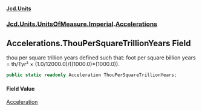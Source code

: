 #### [Jcd.Units](index.md 'index')
### [Jcd.Units.UnitsOfMeasure.Imperial](Jcd.Units.UnitsOfMeasure.Imperial.md 'Jcd.Units.UnitsOfMeasure.Imperial').[Accelerations](Accelerations.md 'Jcd.Units.UnitsOfMeasure.Imperial.Accelerations')

## Accelerations.ThouPerSquareTrillionYears Field

thou per square trillion years defined such that: foot per square billion years = th/Tyr² ×
(1.0/12000.0)/((1000.0)*(1000.0)).

```csharp
public static readonly Acceleration ThouPerSquareTrillionYears;
```

#### Field Value
[Acceleration](Acceleration.md 'Jcd.Units.UnitTypes.Acceleration')